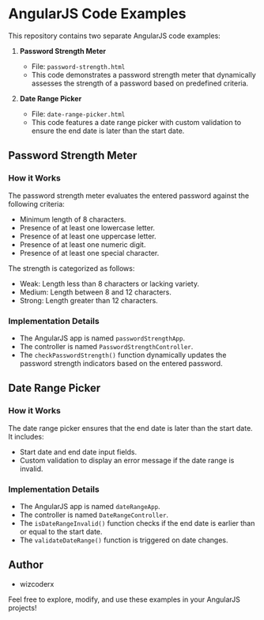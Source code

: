# AngularJS Code Examples

This repository contains two separate AngularJS code examples:

1. **Password Strength Meter**
   - File: `password-strength.html`
   - This code demonstrates a password strength meter that dynamically assesses the strength of a password based on predefined criteria.

2. **Date Range Picker**
   - File: `date-range-picker.html`
   - This code features a date range picker with custom validation to ensure the end date is later than the start date.

## Password Strength Meter

### How it Works

The password strength meter evaluates the entered password against the following criteria:

- Minimum length of 8 characters.
- Presence of at least one lowercase letter.
- Presence of at least one uppercase letter.
- Presence of at least one numeric digit.
- Presence of at least one special character.

The strength is categorized as follows:

- Weak: Length less than 8 characters or lacking variety.
- Medium: Length between 8 and 12 characters.
- Strong: Length greater than 12 characters.

### Implementation Details

- The AngularJS app is named `passwordStrengthApp`.
- The controller is named `PasswordStrengthController`.
- The `checkPasswordStrength()` function dynamically updates the password strength indicators based on the entered password.

## Date Range Picker

### How it Works

The date range picker ensures that the end date is later than the start date. It includes:

- Start date and end date input fields.
- Custom validation to display an error message if the date range is invalid.

### Implementation Details

- The AngularJS app is named `dateRangeApp`.
- The controller is named `DateRangeController`.
- The `isDateRangeInvalid()` function checks if the end date is earlier than or equal to the start date.
- The `validateDateRange()` function is triggered on date changes.

## Author

- wizcoderx

Feel free to explore, modify, and use these examples in your AngularJS projects!
